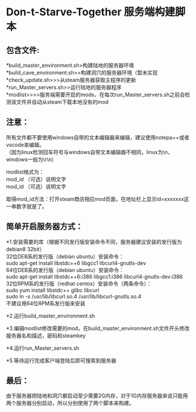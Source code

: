  Don-t-Starve-Together 服务端构建脚本
=======================================

包含文件:
---------------------------------------
*build_master_environment.sh>构建陆地的服务器环境<br>
*build_cave_environment.sh>>构建洞穴的服务器环境（暂未实现<br>
*check_update.sh>>>从steam服务器获取主程序的更新<br>
*run_Master_servers.sh>>运行陆地的服务器程序<br>
*modlist>>>>服务端需要开启的mods，在每次run_Master_servers.sh之前会检测该文件并自动从steam下载本地没有的mod<br>

注意：
-----
所有文件都不要使用windows自带的文本编辑器来编辑，建议使用notepa++或者vscode来编辑。<br>
（因为linux检测回车符号与windows自带文本编辑器不相同，linux为\n，windows一般为\r\n）<br>

modlist格式为：<br>
mod_id  （可选）说明文字<br>
mod_id  （可选）说明文字<br>

取得mod_id方法：打开steam商店相应mod页面，在地址栏上显示id=xxxxxxx这一串数字就是了。<br>


简单开启服务器方式：
-----------------
*1.安装需要的库（根据不同发行版安装命令不同，服务器建议安装的发行版为debian8 32bit）<br>
        32位DEB系的发行版（debian ubuntu）安装命令：<br>
                sudo apt-get install libstdc++6 libgcc1 libcurl4-gnutls-dev<br>
        64位DEB系的发行版（debian ubuntu）安装命令：  <br>
                sudo apt-get install libstdc++6:i386 libgcc1:i386 libcurl4-gnutls-dev:i386<br>
        32位RPM系的发行版（redhat centos）安装命令（两条命令）： <br>
                sudo yum install libstdc++ glibc libcurl <br>
                sudo ln -s /usr/lib/libcurl.so.4 /usr/lib/libcurl-gnutls.so.4<br>
        不建议用64位RPM系发行版来安装<br>
    
*2.运行build_master_environment.sh <br>

*3.编辑modlist修改需要的mod，在build_master_environment.sh文件开头修改服务器名和描述，密码和steamkey<br>

*4.运行run_Master_servers.sh <br>

*5.等待运行完成客户端登陆后即可搜索到服务器<br>

最后：
-----
由于服务器把陆地和洞穴都启动至少需要2G内存，对于1G内存服务器来说只能用两个服务器分别启动，所以分别使用了两个脚本来构建。<br>